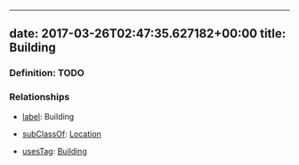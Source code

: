 
---
date: 2017-03-26T02:47:35.627182+00:00
title: Building
---
### Definition: TODO

### Relationships

* [label](http://www.w3.org/2000/01/rdf-schema#label): Building

* [subClassOf](http://www.w3.org/2000/01/rdf-schema#subClassOf): [Location](https://brickschema.org/schema/1.0/Brick#Location)

* [usesTag](https://brickschema.org/schema/1.0/BrickFrame#usesTag): [Building](https://brickschema.org/schema/1.0/BrickTag#Building)

